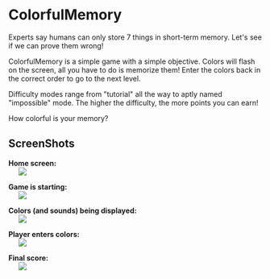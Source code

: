 # ColorfulMemory

Experts say humans can only store 7 things in short-term memory. Let's see if we can prove them wrong!  
  
ColorfulMemory is a simple game with a simple objective. Colors will flash on the screen, all you have to do is memorize them! Enter the colors back in the correct order to go to the next level.

Difficulty modes range from "tutorial" all the way to aptly named "impossible" mode. The higher the difficulty, the more points you can earn!

How colorful is your memory?

## ScreenShots

**Home screen:**
<br>
<img src="https://github.com/nisargnp/ColorfulMemory/blob/master/Screenshots/home.png" hspace="20">
<br>

**Game is starting:**
<br>
<img src="https://github.com/nisargnp/ColorfulMemory/blob/master/Screenshots/start.png" hspace="20">
<br>

**Colors (and sounds) being displayed:**
<br>
<img src="https://github.com/nisargnp/ColorfulMemory/blob/master/Screenshots/display.png" hspace="20">
<br>

**Player enters colors:**
<br>
<img src="https://github.com/nisargnp/ColorfulMemory/blob/master/Screenshots/enter.png" hspace="20">
<br>

**Final score:**
<br>
<img src="https://github.com/nisargnp/ColorfulMemory/blob/master/Screenshots/score.png" hspace="20">
<br>